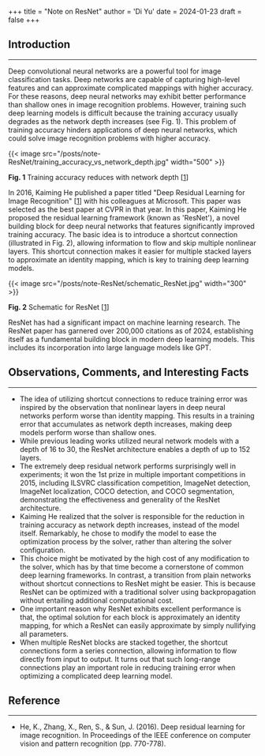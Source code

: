 +++
title = "Note on ResNet"
author = 'Di Yu'
date = 2024-01-23
draft = false
+++

<!-- # Note on "Deep Residual Learning for Image Recognition"
**Created on** 2024-1-23\
**Author** Di Yu (yudi.0211@foxmail.com) -->

## Introduction

---

Deep convolutional neural networks are a powerful tool for image classification tasks. Deep networks are capable of capturing high-level features and can approximate complicated mappings with higher accuracy. For these reasons, deep neural networks may exhibit better performance than shallow ones in image recognition problems. However, training such deep learning models is difficult because the training accuracy usually degrades as the network depth increases (see Fig. 1). This problem of training accuracy hinders applications of deep neural networks, which could solve image recognition problems with higher accuracy.

{{< image src="/posts/note-ResNet/training_accuracy_vs_network_depth.jpg" width="500" >}}

**Fig. 1** Training accuracy reduces with network depth [[1](#reference)]

In 2016, Kaiming He published a paper titled "Deep Residual Learning for Image Recognition" [[1](#reference)] with his colleagues at Microsoft. This paper was selected as the best paper at CVPR in that year. In this paper, Kaiming He proposed the residual learning framework (known as 'ResNet'), a novel building block for deep neural networks that features significantly improved training accuracy. The basic idea is to introduce a shortcut connection (illustrated in Fig. 2), allowing information to flow and skip multiple nonlinear layers. This shortcut connection makes it easier for multiple stacked layers to approximate an identity mapping, which is key to training deep learning models.

{{< image src="/posts/note-ResNet/schematic_ResNet.jpg" width="300" >}}

**Fig. 2** Schematic for ResNet [[1](#reference)]

ResNet has had a significant impact on machine learning research. The ResNet paper has garnered over 200,000 citations as of 2024, establishing itself as a fundamental building block in modern deep learning models. This includes its incorporation into large language models like GPT.

## Observations, Comments, and Interesting Facts

---

- The idea of utilizing shortcut connections to reduce training error was inspired by the observation that nonlinear layers in deep neural networks perform worse than identity mapping. This results in a training error that accumulates as network depth increases, making deep models perform worse than shallow ones.
- While previous leading works utilized neural network models with a depth of 16 to 30, the ResNet architecture enables a depth of up to 152 layers. 
- The extremely deep residual network performs surprisingly well in experiments; it won the 1st prize in multiple important competitions in 2015, including ILSVRC classification competition, ImageNet detection, ImageNet localization, COCO detection, and COCO segmentation, demonstrating the effectiveness and generality of the ResNet architecture.
- Kaiming He realized that the solver is responsible for the reduction in training accuracy as network depth increases, instead of the model itself. Remarkably, he chose to modify the model to ease the optimization process by the solver, rather than altering the solver configuration.
- This choice might be motivated by the high cost of any modification to the solver, which has by that time become a cornerstone of common deep learning frameworks. In contrast, a transition from plain networks without shortcut connections to ResNet might be easier. This is because ResNet can be optimized with a traditional solver using backpropagation without entailing additional computational cost.
- One important reason why ResNet exhibits excellent performance is that, the optimal solution for each block is approximately an identity mapping, for which a ResNet can easily approximate by simply nullifying all parameters.
- When multiple ResNet blocks are stacked together, the shortcut connections form a series connection, allowing information to flow directly from input to output. It turns out that such long-range connections play an important role in reducing training error when optimizing a complicated deep learning model.

## Reference

---

- He, K., Zhang, X., Ren, S., & Sun, J. (2016). Deep residual learning for image recognition. In Proceedings of the IEEE conference on computer vision and pattern recognition (pp. 770-778).